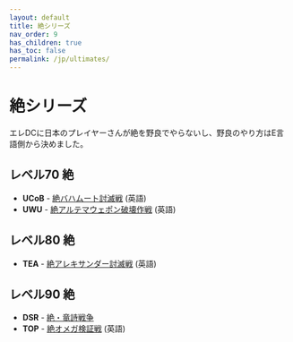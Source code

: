 ```yaml
---
layout: default
title: 絶シリーズ
nav_order: 9
has_children: true
has_toc: false
permalink: /jp/ultimates/
---
```


# 絶シリーズ

エレDCに日本のプレイヤーさんが絶を野良でやらないし、野良のやり方はE言語側から決めました。

## レベル70 絶

- **UCoB** - [絶バハムート討滅戦](ucob/README.md) (英語)
- **UWU** - [絶アルテマウェポン破壊作戦](uwu/README.md) (英語)

## レベル80 絶

- **TEA** - [絶アレキサンダー討滅戦](tea/README.md) (英語)

## レベル90 絶

- **DSR** - [絶・竜詩戦争](dsr/00_index/index.jp.md)
- **TOP** - [絶オメガ検証戦](top/README.md) (英語)